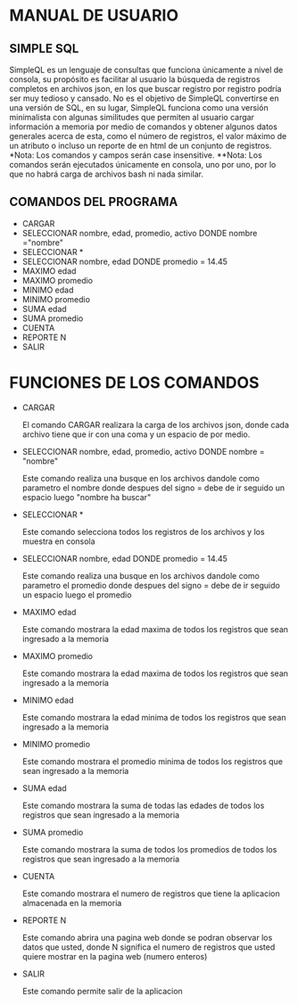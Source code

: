   <h1>MANUAL DE USUARIO</h1>

  <h2>SIMPLE SQL</h2>
  <P>SimpleQL es un lenguaje de consultas que funciona únicamente a nivel de consola, su
    propósito es facilitar al usuario la búsqueda de registros completos en archivos json, en los
    que buscar registro por registro podría ser muy tedioso y cansado.
    No es el objetivo de SimpleQL convertirse en una versión de SQL, en su lugar, SimpleQL
    funciona como una versión minimalista con algunas similitudes que permiten al usuario
    cargar información a memoria por medio de comandos y obtener algunos datos generales
    acerca de esta, como el número de registros, el valor máximo de un atributo o incluso un
    reporte de en html de un conjunto de registros.
    *Nota: Los comandos y campos serán case insensitive.
    **Nota: Los comandos serán ejecutados únicamente en consola, uno por uno, por lo que
    no habrá carga de archivos bash ni nada similar.</P>
  <h2>COMANDOS DEL PROGRAMA</h2>
  <ul>
    <li>CARGAR</li>
    <li>SELECCIONAR nombre, edad, promedio, activo DONDE nombre ="nombre"</li>
    <li>SELECCIONAR *</li>
    <li>SELECCIONAR nombre, edad DONDE promedio = 14.45</li>
    <li>MAXIMO edad</li>
    <li>MAXIMO promedio</li>
    <li>MINIMO edad</li>
    <li>MINIMO promedio</li>
    <li>SUMA edad</li>
    <li>SUMA promedio</li>
    <li>CUENTA</li>
    <li>REPORTE N</li>
    <li>SALIR</li>

  </ul>
<h1>FUNCIONES DE LOS COMANDOS </h1>
<ul>
  <li>CARGAR</li>
  <P>El comando CARGAR realizara la carga de los archivos json, donde cada archivo tiene que ir con una coma y un espacio de por medio.</P>
  <li>SELECCIONAR nombre, edad, promedio, activo DONDE nombre = "nombre"</li>
  <p>Este comando realiza una busque en los archivos dandole como parametro el nombre donde despues del signo = debe de ir seguido un espacio luego "nombre ha buscar" </p>
  <li>SELECCIONAR *</li>
  <p>Este comando selecciona todos los registros de los archivos y los muestra en consola</p>
  <li>SELECCIONAR nombre, edad DONDE promedio = 14.45</li>
  <p>Este comando realiza una busque en los archivos dandole como parametro el promedio donde despues del signo = debe de ir seguido un espacio luego el promedio  </p>
  <li>MAXIMO edad</li>
  <p>Este comando mostrara la edad maxima de todos los registros que sean ingresado a la memoria</p>
  <li>MAXIMO promedio</li>
  <p>Este comando mostrara la edad maxima de todos los registros que sean ingresado a la memoria</p>
  <li>MINIMO edad</li>
  <p>Este comando mostrara la edad minima de todos los registros que sean ingresado a la memoria</p>
  <li>MINIMO promedio</li>
  <p>Este comando mostrara el promedio minima de todos los registros que sean ingresado a la memoria</p>
  <li>SUMA edad</li>
  <p>Este comando mostrara la suma de todas las edades de todos los registros que sean ingresado a la memoria</p>
  <li>SUMA promedio</li>
  <p>Este comando mostrara la suma de todos los promedios de todos los registros que sean ingresado a la memoria</p>
  <li>CUENTA</li>
  <p>Este comando mostrara el numero de registros que tiene la aplicacion almacenada en la memoria</p>
  <li>REPORTE N</li>
  <p>Este comando abrira una pagina web donde se podran observar los datos que usted, donde N significa el numero de registros que usted quiere mostrar en la pagina web (numero enteros)</p>
  <li>SALIR</li>
  <p>Este comando permite salir de la aplicacion</p>
</ul>
